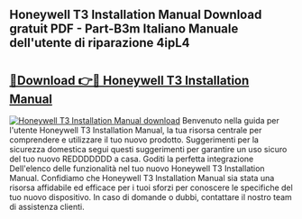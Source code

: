 ## Honeywell T3 Installation Manual Download gratuit PDF - Part-B3m Italiano Manuale dell'utente di riparazione 4ipL4

# <h2><a href="http://dfchaq.blite.top/?on=Honeywell+T3+Installation+Manual">🔗Download 👉🔴 Honeywell T3 Installation Manual</a></h2>

[![Honeywell T3 Installation Manual download](https://i.imgur.com/lujVjoI.png)](http://dfchaq.blite.top/?on=Honeywell+T3+Installation+Manual)
Benvenuto nella guida per l'utente Honeywell T3 Installation Manual, la tua risorsa centrale per comprendere e utilizzare il tuo nuovo prodotto. Suggerimenti per la sicurezza domestica segui questi suggerimenti per garantire un uso sicuro del tuo nuovo REDDDDDDD a casa. Goditi la perfetta integrazione Dell'elenco delle funzionalità nel tuo nuovo Honeywell T3 Installation Manual. Confidiamo che Honeywell T3 Installation Manual sia stata una risorsa affidabile ed efficace per i tuoi sforzi per conoscere le specifiche del tuo nuovo dispositivo. In caso di domande o dubbi, contattare il nostro team di assistenza clienti.
